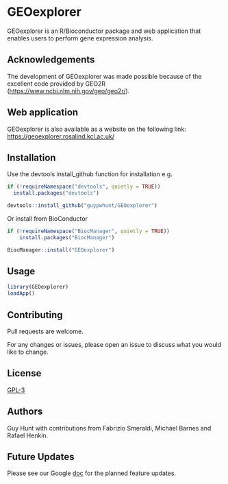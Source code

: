 # GEOexplorer

GEOexplorer is an R/Bioconductor package and web application
that enables users to perform gene expression analysis. 

## Acknowledgements

The development of GEOexplorer was made possible because of the
excellent code provided by GEO2R
(https://www.ncbi.nlm.nih.gov/geo/geo2r/).

## Web application
GEOexplorer is also available as a website on the following link:
https://geoexplorer.rosalind.kcl.ac.uk/

## Installation

Use the devtools install_github function for installation e.g.

```R
if (!requireNamespace("devtools", quietly = TRUE))
  install.packages("devtools")

devtools::install_github("guypwhunt/GEOexplorer")
```

Or install from BioConductor

```R
if (!requireNamespace("BiocManager", quietly = TRUE))
    install.packages("BiocManager")

BiocManager::install("GEOexplorer")
```

## Usage

```R
library(GEOexplorer)
loadApp()
```

## Contributing
Pull requests are welcome. 

For any changes or issues, please open an issue to discuss what you
would like to change.

## License
[GPL-3](https://choosealicense.com/licenses/gpl-3.0/)

## Authors
Guy Hunt with contributions from Fabrizio Smeraldi, Michael Barnes 
and Rafael Henkin.

## Future Updates
Please see our Google [doc](https://docs.google.com/spreadsheets/d/14UW_-9pLbqJsh5pYUcSy2hE9CZCJ1nw5o5izuqo-fOw/edit?usp=sharing) for the planned feature updates.
